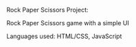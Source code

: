 Rock Paper Scissors Project:

Rock Paper Scissors game with a simple UI

Languages used:
HTML/CSS, JavaScript

